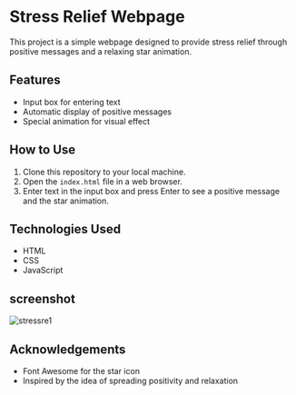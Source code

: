 # Stress Relief Webpage

This project is a simple webpage designed to provide stress relief through positive messages and a relaxing star animation.

## Features

- Input box for entering text
- Automatic display of positive messages
- Special animation for visual effect

## How to Use

1. Clone this repository to your local machine.
2. Open the `index.html` file in a web browser.
3. Enter text in the input box and press Enter to see a positive message and the star animation.

## Technologies Used

- HTML
- CSS
- JavaScript

## screenshot
![stressre1](https://github.com/devarshi002/stress_relife/assets/124704583/1bae1efc-cfbc-4a29-871b-6316bdd7c029)



## Acknowledgements

- Font Awesome for the star icon
- Inspired by the idea of spreading positivity and relaxation


